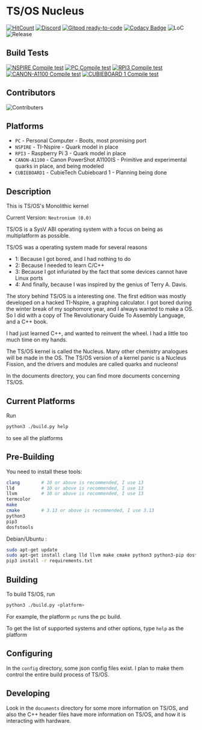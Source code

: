 # TS/OS Nucleus

[![HitCount](http://hits.dwyl.com/tsuki-superior/tsos-nucleus.svg)](http://hits.dwyl.com/tsuki-superior/tsos-nucleus)
[![Discord](https://badgen.net/badge/Discord/join/purple?icon=discord)](https://discord.gg/UgXJwS5rup)
[![Gitpod ready-to-code](https://img.shields.io/badge/Gitpod-ready--to--code-blue?logo=gitpod)](https://gitpod.io/#https://github.com/tsuki-superior/tsos-nucleus)
[![Codacy Badge](https://app.codacy.com/project/badge/Grade/e7822fe3509d493e818a56e7ec8d53d6)](https://www.codacy.com/gh/tsuki-superior/tsos-nucleus/dashboard?utm_source=github.com&utm_medium=referral&utm_content=tsuki-superior/tsos-nucleus&utm_campaign=Badge_Grade)
![LoC](https://raw.githubusercontent.com/tsuki-superior/tsos-nucleus/loc/badge.svg)
![Release](https://badgen.net/github/release/tsuki-superior/tsos-nucleus)

## Build Tests

[![NSPIRE Compile test](https://github.com/tsuki-superior/tsos-nucleus/actions/workflows/compile-nspire.yml/badge.svg)](https://github.com/tsuki-superior/tsos-nucleus/actions/workflows/compile-nspire.yml)
[![PC Compile test](https://github.com/tsuki-superior/tsos-nucleus/actions/workflows/compile-pc.yml/badge.svg)](https://github.com/tsuki-superior/tsos-nucleus/actions/workflows/compile-pc.yml)
[![RPI3 Compile test](https://github.com/tsuki-superior/tsos-nucleus/actions/workflows/compile-rpi3.yml/badge.svg)](https://github.com/tsuki-superior/tsos-nucleus/actions/workflows/compile-rpi3.yml)
[![CANON-A1100 Compile test](https://github.com/tsuki-superior/tsos-nucleus/actions/workflows/compile-canon-a1100.yml/badge.svg)](https://github.com/tsuki-superior/tsos-nucleus/actions/workflows/compile-canon-a1100.yml)
[![CUBIEBOARD 1 Compile test](https://github.com/tsuki-superior/tsos-nucleus/actions/workflows/compile-cubieboard1.yml/badge.svg)](https://github.com/tsuki-superior/tsos-nucleus/actions/workflows/compile-cubieboard1.yml)

## Contributors

![Contributers](https://contrib.rocks/image?repo=tsuki-superior/tsos-nucleus)

## Platforms

- `PC` - Personal Computer - Boots, most promising port
- `NSPIRE` - TI-Nspire - Quark model in place
- `RPI3` - Raspberry Pi 3 - Quark model in place
- `CANON-A1100` - Canon PowerShot A1100IS - Primitive and experimental quarks in place, and being modeled
- `CUBIEBOARD1` - CubieTech Cubieboard 1 - Planning being done

## Description

This is TS/OS's Monolithic kernel

Current Version: `Neutronium (0.0)`

TS/OS is a SysV ABI operating system with a focus on being as multiplatform as possible.

TS/OS was a operating system made for several reasons

- 1: Because I got bored, and I had nothing to do
- 2: Because I needed to learn C/C++
- 3: Because I got infuriated by the fact that some devices cannot have Linux ports
- 4: And finally, because I was inspired by the genius of Terry A. Davis.

The story behind TS/OS is a interesting one. The first edition was mostly developed on a hacked TI-Nspire, a graphing calculator. I got bored during the winter break of my sophomore year, and I always wanted to make a OS. So I did with a copy of The Revolutionary Guide To Assembly Language, and a C++ book.

I had just learned C++, and wanted to reinvent the wheel. I had a little too much time on my hands.

The TS/OS kernel is called the Nucleus. Many other chemistry analogues will be made in the OS. The TS/OS version of a kernel panic is a Nucleus Fission, and the drivers and modules are called quarks and nucleons!

In the documents directory, you can find more documents concerning TS/OS.

## Current Platforms

Run

```sh
python3 ./build.py help
```

to see all the platforms

## Pre-Building

You need to install these tools:

```sh
clang        # 10 or above is recommended, I use 13
lld          # 10 or above is recommended, I use 13
llvm         # 10 or above is recommended, I use 13
termcolor
make
cmake        # 3.13 or above is recommended, I use 3.13
python3
pip3
dosfstools
```

Debian/Ubuntu :

```sh
sudo apt-get update
sudo apt-get install clang lld llvm make cmake python3 python3-pip dosfstools
pip3 install -r requirements.txt
```

## Building

To build TS/OS, run

```sh
python3 ./build.py <platform>
```

For example, the platform `pc` runs the pc build.

To get the list of supported systems and other options, type `help` as the platform

## Configuring

In the `config` directory, some json config files exist. I plan to make them control the entire build process of TS/OS.

## Developing

Look in the `documents` directory for some more information on TS/OS, and also the C++ header files have more information
on TS/OS, and how it is interacting with hardware.
